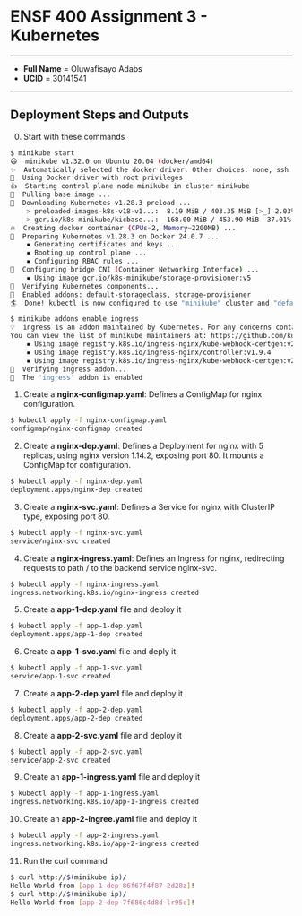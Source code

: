 # ENSF 400 Assignment 3 - Kubernetes
***
* **Full Name** = Oluwafisayo Adabs
* **UCID** = 30141541
***
## Deployment Steps and Outputs

0. Start with these commands

```bash
$ minikube start
😄  minikube v1.32.0 on Ubuntu 20.04 (docker/amd64)
✨  Automatically selected the docker driver. Other choices: none, ssh
📌  Using Docker driver with root privileges
👍  Starting control plane node minikube in cluster minikube
🚜  Pulling base image ...
💾  Downloading Kubernetes v1.28.3 preload ...
    > preloaded-images-k8s-v18-v1...:  8.19 MiB / 403.35 MiB [>_] 2.03%    > preloaded-images-k8s-v18-v1...:  37.35 MiB / 403.35 MiB [>] 9.26%    > gcr.io/k8s-minikube/kicbase...:  1.62 KiB / 453.90 MiB [>_] 0.00%    > preloaded-images-k8s-v18-v1...:  59.19 MiB / 403.35 MiB [] 14.67%    > gcr.io/k8s-minikube/kicbase...:  1.64 MiB / 453.90 MiB [>_] 0.36%    > preloaded-images-k8s-v18-v1...:  81.06 MiB / 403.35 MiB  20.10% 1    > preloaded-images-k8s-v18-v1...:  115.09 MiB / 403.35 MiB  28.53%     > gcr.io/k8s-minikube/kicbase...:  23.53 MiB / 453.90 MiB [>] 5.18%    > preloaded-images-k8s-v18-v1...:  146.17 MiB / 403.35 MiB  36.24%     > gcr.io/k8s-minikube/kicbase...:  48.00 MiB / 453.90 MiB  10.58% 7    > preloaded-images-k8s-v18-v1...:  176.30 MiB / 403.35 MiB  43.71%     > gcr.io/k8s-minikube/kicbase...:  51.70 MiB / 453.90 MiB  11.39% 7    > gcr.io/k8s-minikube/kicbase...:  70.34 MiB / 453.90 MiB  15.50% 7    > preloaded-images-k8s-v18-v1...:  210.05 MiB / 403.35 MiB  52.08%     > preloaded-images-k8s-v18-v1...:  232.12 MiB / 403.35 MiB  57.55%     > gcr.io/k8s-minikube/kicbase...:  78.50 MiB / 453.90 MiB  17.29% 7    > gcr.io/k8s-minikube/kicbase...:  88.18 MiB / 453.90 MiB  19.43% 7    > preloaded-images-k8s-v18-v1...:  258.36 MiB / 403.35 MiB  64.05%     > preloaded-images-k8s-v18-v1...:  292.42 MiB / 403.35 MiB  72.50%     > gcr.io/k8s-minikube/kicbase...:  106.34 MiB / 453.90 MiB  23.43%     > gcr.io/k8s-minikube/kicbase...:  115.07 MiB / 453.90 MiB  25.35%     > preloaded-images-k8s-v18-v1...:  322.48 MiB / 403.35 MiB  79.95%     > gcr.io/k8s-minikube/kicbase...:  137.68 MiB / 453.90 MiB  30.33%     > preloaded-images-k8s-v18-v1...:  349.36 MiB / 403.35 MiB  86.61%     > gcr.io/k8s-minikube/kicbase...:  152.24 MiB / 453.90 MiB  33.54%     > preloaded-images-k8s-v18-v1...:  384.87 MiB / 403.35 MiB  95.42%     > preloaded-images-k8s-v18-v1...:  403.35 MiB / 403.35 MiB  100.00% 148.23 
    > gcr.io/k8s-minikube/kicbase...:  168.00 MiB / 453.90 MiB  37.01%     > gcr.io/k8s-minikube/kicbase...:  173.61 MiB / 453.90 MiB  38.25%     > gcr.io/k8s-minikube/kicbase...:  187.98 MiB / 453.90 MiB  41.41%     > gcr.io/k8s-minikube/kicbase...:  192.00 MiB / 453.90 MiB  42.30%     > gcr.io/k8s-minikube/kicbase...:  202.56 MiB / 453.90 MiB  44.63%     > gcr.io/k8s-minikube/kicbase...:  219.21 MiB / 453.90 MiB  48.30%     > gcr.io/k8s-minikube/kicbase...:  235.34 MiB / 453.90 MiB  51.85%     > gcr.io/k8s-minikube/kicbase...:  254.50 MiB / 453.90 MiB  56.07%     > gcr.io/k8s-minikube/kicbase...:  275.66 MiB / 453.90 MiB  60.73%     > gcr.io/k8s-minikube/kicbase...:  303.05 MiB / 453.90 MiB  66.77%     > gcr.io/k8s-minikube/kicbase...:  315.81 MiB / 453.90 MiB  69.58%     > gcr.io/k8s-minikube/kicbase...:  329.60 MiB / 453.90 MiB  72.62%     > gcr.io/k8s-minikube/kicbase...:  346.29 MiB / 453.90 MiB  76.29%     > gcr.io/k8s-minikube/kicbase...:  364.39 MiB / 453.90 MiB  80.28%     > gcr.io/k8s-minikube/kicbase...:  388.61 MiB / 453.90 MiB  85.62%     > gcr.io/k8s-minikube/kicbase...:  407.12 MiB / 453.90 MiB  89.69%     > gcr.io/k8s-minikube/kicbase...:  424.82 MiB / 453.90 MiB  93.59%     > gcr.io/k8s-minikube/kicbase...:  448.00 MiB / 453.90 MiB  98.70%     > gcr.io/k8s-minikube/kicbase...:  453.90 MiB / 453.90 MiB  100.00% 76.60 M
🔥  Creating docker container (CPUs=2, Memory=2200MB) ...
🐳  Preparing Kubernetes v1.28.3 on Docker 24.0.7 ...
    ▪ Generating certificates and keys ...
    ▪ Booting up control plane ...
    ▪ Configuring RBAC rules ...
🔗  Configuring bridge CNI (Container Networking Interface) ...
    ▪ Using image gcr.io/k8s-minikube/storage-provisioner:v5
🔎  Verifying Kubernetes components...
🌟  Enabled addons: default-storageclass, storage-provisioner
🏄  Done! kubectl is now configured to use "minikube" cluster and "default" namespace by default
```
```bash
$ minikube addons enable ingress
💡  ingress is an addon maintained by Kubernetes. For any concerns contact minikube on GitHub.
You can view the list of minikube maintainers at: https://github.com/kubernetes/minikube/blob/master/OWNERS
    ▪ Using image registry.k8s.io/ingress-nginx/kube-webhook-certgen:v20231011-8b53cabe0
    ▪ Using image registry.k8s.io/ingress-nginx/controller:v1.9.4
    ▪ Using image registry.k8s.io/ingress-nginx/kube-webhook-certgen:v20231011-8b53cabe0
🔎  Verifying ingress addon...
🌟  The 'ingress' addon is enabled
```

1. Create a **nginx-configmap.yaml**: Defines a ConfigMap for nginx configuration.
```bash
$ kubectl apply -f nginx-configmap.yaml
configmap/nginx-configmap created
```

2. Create a **nginx-dep.yaml**: Defines a Deployment for nginx with 5 replicas, using nginx version 1.14.2, exposing port 80. It mounts a ConfigMap for configuration.

```bash 
$ kubectl apply -f nginx-dep.yaml
deployment.apps/nginx-dep created
```

3. Create a **nginx-svc.yaml**: Defines a Service for nginx with ClusterIP type, exposing port 80.
```bash
$ kubectl apply -f nginx-svc.yaml
service/nginx-svc created
```

4. Create a **nginx-ingress.yaml**: Defines an Ingress for nginx, redirecting requests to path / to the backend service nginx-svc.
```bash
$ kubectl apply -f nginx-ingress.yaml
ingress.networking.k8s.io/nginx-ingress created
```

5. Create a **app-1-dep.yaml** file and deploy it
```bash
$ kubectl apply -f app-1-dep.yaml
deployment.apps/app-1-dep created
```

6. Create a **app-1-svc.yaml** file and deply it
```bash
$ kubectl apply -f app-1-svc.yaml
service/app-1-svc created
```

7. Create a **app-2-dep.yaml** file and deploy it
```bash
$ kubectl apply -f app-2-dep.yaml
deployment.apps/app-2-dep created
```

8. Create a **app-2-svc.yaml** file and deploy it
```bash
$ kubectl apply -f app-2-svc.yaml
service/app-2-svc created
```

9. Create an **app-1-ingress.yaml** file and deploy it
```bash
$ kubectl apply -f app-1-ingress.yaml
ingress.networking.k8s.io/app-1-ingress created
```

10. Create an **app-2-ingree.yaml** file and deploy it
```bash
$ kubectl apply -f app-2-ingress.yaml
ingress.networking.k8s.io/app-2-ingress created
```

11. Run the curl command
```bash
$ curl http://$(minikube ip)/
Hello World from [app-1-dep-86f67f4f87-2d28z]!
$ curl http://$(minikube ip)/
Hello World from [app-2-dep-7f686c4d8d-lr95c]!

```
